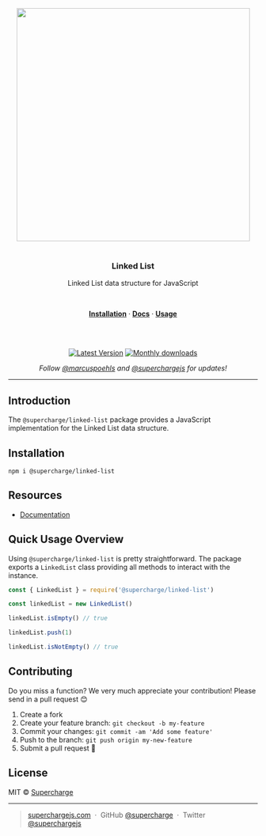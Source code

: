 <div align="center">
  <a href="https://superchargejs.com">
    <img width="471" style="max-width:100%;" src="https://superchargejs.com/images/supercharge-text.svg" />
  </a>
  <br/>
  <br/>
  <p>
    <h3>Linked List</h3>
  </p>
  <p>
    Linked List data structure for JavaScript
  </p>
  <br/>
  <p>
    <a href="#installation"><strong>Installation</strong></a> ·
    <a href="#resources"><strong>Docs</strong></a> ·
    <a href="#quick-usage-overview"><strong>Usage</strong></a>
  </p>
  <br/>
  <br/>
  <p>
    <a href="https://www.npmjs.com/package/@supercharge/linked-list"><img src="https://img.shields.io/npm/v/@supercharge/linked-list.svg" alt="Latest Version"></a>
    <a href="https://www.npmjs.com/package/@supercharge/linked-list"><img src="https://img.shields.io/npm/dm/@supercharge/linked-list.svg" alt="Monthly downloads"></a>
  </p>
  <p>
    <em>Follow <a href="http://twitter.com/marcuspoehls">@marcuspoehls</a> and <a href="http://twitter.com/superchargejs">@superchargejs</a> for updates!</em>
  </p>
</div>

---

## Introduction
The `@supercharge/linked-list` package provides a JavaScript implementation for the Linked List data structure.


## Installation

```
npm i @supercharge/linked-list
```


## Resources

- [Documentation](https://superchargejs.com/docs/set)


## Quick Usage Overview
Using `@supercharge/linked-list` is pretty straightforward. The package exports a `LinkedList` class providing all methods to interact with the instance.

```js
const { LinkedList } = require('@supercharge/linked-list')

const linkedList = new LinkedList()

linkedList.isEmpty() // true

linkedList.push(1)

linkedList.isNotEmpty() // true
```


## Contributing
Do you miss a function? We very much appreciate your contribution! Please send in a pull request 😊

1.  Create a fork
2.  Create your feature branch: `git checkout -b my-feature`
3.  Commit your changes: `git commit -am 'Add some feature'`
4.  Push to the branch: `git push origin my-new-feature`
5.  Submit a pull request 🚀


## License
MIT © [Supercharge](https://superchargejs.com)

---

> [superchargejs.com](https://superchargejs.com) &nbsp;&middot;&nbsp;
> GitHub [@supercharge](https://github.com/supercharge) &nbsp;&middot;&nbsp;
> Twitter [@superchargejs](https://twitter.com/superchargejs)
